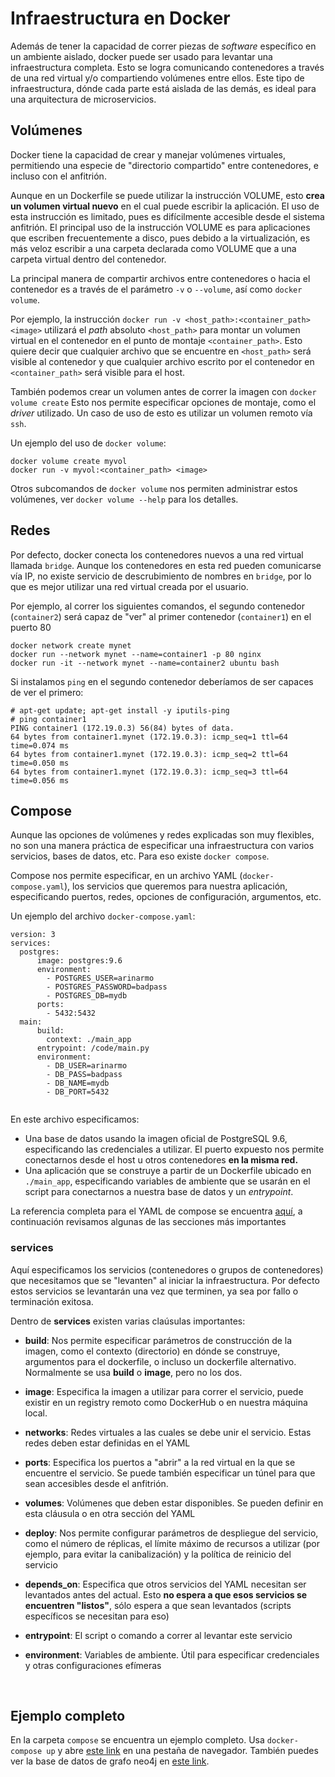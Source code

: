 # Infraestructura en Docker

Además de tener la capacidad de correr piezas de _software_ específico en un ambiente aislado, docker puede ser usado para levantar una infraestructura completa. Esto se logra comunicando contenedores a través de una red virtual y/o compartiendo volúmenes entre ellos. Este tipo de infraestructura, dónde cada parte está aislada de las demás, es ideal para una arquitectura de microservicios.

## Volúmenes

Docker tiene la capacidad de crear y manejar volúmenes virtuales, permitiendo una especie de "directorio compartido" entre contenedores, e incluso con el anfitrión.

Aunque en un Dockerfile se puede utilizar la instrucción VOLUME, esto **crea un volumen virtual nuevo** en el cual puede escribir la aplicación. El uso de esta instrucción es limitado, pues es difícilmente accesible desde el sistema anfitrión. El principal uso de la instrucción VOLUME  es para aplicaciones que escriben frecuentemente a disco, pues debido a la virtualización, es más veloz escribir a una carpeta declarada como VOLUME que a una carpeta virtual dentro del contenedor.

La principal manera de compartir archivos entre contenedores o hacia el contenedor es a través de el parámetro `-v` o `--volume`, así como `docker volume`.

Por ejemplo, la instrucción `docker run -v <host_path>:<container_path> <image>` utilizará el _path_ absoluto `<host_path>` para montar un volumen virtual en el contenedor en el punto de montaje `<container_path>`. Esto quiere decir que cualquier archivo que se encuentre en `<host_path>` será visible al contenedor y que cualquier archivo escrito por el contenedor en `<container_path>` será visible para el host.

También podemos crear un volumen antes de correr la imagen con `docker volume create` Esto nos permite especificar opciones de montaje, como el _driver_ utilizado. Un caso de uso de esto es utilizar un volumen remoto vía `ssh`.

Un ejemplo del uso de  `docker volume`:

```
docker volume create myvol
docker run -v myvol:<container_path> <image>
```

Otros subcomandos de `docker volume` nos permiten administrar estos volúmenes, ver `docker volume --help` para los detalles.

## Redes

Por defecto, docker conecta los contenedores nuevos a una red virtual llamada `bridge`. Aunque los contenedores en esta red pueden comunicarse vía IP, no existe servicio de descrubimiento de nombres en `bridge`, por lo que es mejor utilizar una red virtual creada por el usuario. 

Por ejemplo, al correr los siguientes comandos, el segundo contenedor (`container2`) será capaz de "ver" al primer contenedor (`container1`) en el puerto 80

```
docker network create mynet
docker run --network mynet --name=container1 -p 80 nginx
docker run -it --network mynet --name=container2 ubuntu bash
```

Si instalamos `ping` en el segundo contenedor deberíamos de ser capaces de ver el primero:

```
# apt-get update; apt-get install -y iputils-ping
# ping container1
PING container1 (172.19.0.3) 56(84) bytes of data.
64 bytes from container1.mynet (172.19.0.3): icmp_seq=1 ttl=64 time=0.074 ms
64 bytes from container1.mynet (172.19.0.3): icmp_seq=2 ttl=64 time=0.050 ms
64 bytes from container1.mynet (172.19.0.3): icmp_seq=3 ttl=64 time=0.056 ms
```

## Compose

Aunque las opciones de volúmenes y redes explicadas son muy flexibles, no son una manera práctica de especificar una infraestructura con varios servicios, bases de datos, etc. Para eso existe `docker compose`.

Compose nos permite especificar, en un archivo YAML (`docker-compose.yaml`), los servicios que queremos para nuestra aplicación, especificando puertos, redes, opciones de configuración, argumentos, etc.

Un ejemplo del archivo `docker-compose.yaml`:

```
version: 3
services:
  postgres:
      image: postgres:9.6
      environment:
        - POSTGRES_USER=arinarmo
        - POSTGRES_PASSWORD=badpass
        - POSTGRES_DB=mydb
      ports:
        - 5432:5432
  main:
      build: 
      	context: ./main_app
  	  entrypoint: /code/main.py
  	  environment:
  	    - DB_USER=arinarmo
  	    - DB_PASS=badpass
  	    - DB_NAME=mydb
  	    - DB_PORT=5432
	    
```

En este archivo especificamos:

* Una base de datos usando la imagen oficial de PostgreSQL 9.6, especificando las credenciales a utilizar. El puerto expuesto nos permite conectarnos desde el host u otros contenedores **en la misma red.**
* Una aplicación que se construye a partir de un Dockerfile ubicado en `./main_app`, especificando variables de ambiente que se usarán en el script para conectarnos a nuestra base de datos y un  _entrypoint_.

La referencia completa para el YAML de compose se encuentra [aquí](https://docs.docker.com/compose/compose-file/), a continuación revisamos algunas de las secciones más importantes

### services

Aquí especificamos los servicios (contenedores o grupos de contenedores) que necesitamos que se "levanten" al iniciar la infraestructura. Por defecto estos servicios se levantarán una vez que terminen, ya sea por fallo o terminación exitosa.

Dentro de **services** existen varias claúsulas importantes:

* **build**: Nos permite especificar parámetros de construcción de la imagen, como el contexto (directorio) en dónde se construye, argumentos para el dockerfile, o incluso un dockerfile alternativo. Normalmente se usa **build** o **image**, pero no los dos.

* **image**: Especifica la imagen a utilizar para correr el servicio, puede existir en un registry remoto como DockerHub o en nuestra máquina local.

* **networks**: Redes virtuales a las cuales se debe unir el servicio. Estas redes deben estar definidas en el YAML

* **ports**: Especifica los puertos a "abrir" a la red virtual en la que se encuentre el servicio. Se puede también especificar un túnel para que sean accesibles desde el anfitrión.

* **volumes**: Volúmenes que deben estar disponibles. Se pueden definir en esta cláusula o en otra sección del YAML

* **deploy**: Nos permite configurar parámetros de despliegue del servicio, como el número de réplicas, el límite máximo de recursos a utilizar (por ejemplo, para evitar la canibalización) y la política de reinicio del servicio

* **depends_on**: Especifica que otros servicios del YAML necesitan ser levantados antes del actual. Esto **no espera a que esos servicios se encuentren "listos"**, sólo espera a que sean levantados (scripts específicos se necesitan para eso)

* **entrypoint**: El script o comando a correr al levantar este servicio

* **environment**: Variables de ambiente. Útil para especificar credenciales y otras configuraciones efímeras

  ​

## Ejemplo completo

En la carpeta `compose` se encuentra un ejemplo completo. Usa `docker-compose up` y abre [este link](http://localhost:8080) en una pestaña de navegador. También puedes ver la base de datos de grafo neo4j en [este link](http://localhost:7474).